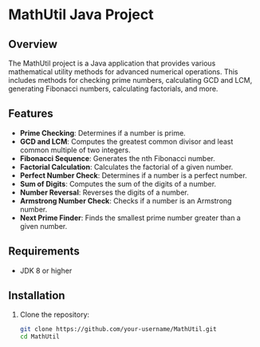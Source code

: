 # MathUtil Java Project

## Overview
The MathUtil project is a Java application that provides various mathematical utility methods for advanced numerical operations. This includes methods for checking prime numbers, calculating GCD and LCM, generating Fibonacci numbers, calculating factorials, and more.

## Features
- **Prime Checking**: Determines if a number is prime.
- **GCD and LCM**: Computes the greatest common divisor and least common multiple of two integers.
- **Fibonacci Sequence**: Generates the nth Fibonacci number.
- **Factorial Calculation**: Calculates the factorial of a given number.
- **Perfect Number Check**: Determines if a number is a perfect number.
- **Sum of Digits**: Computes the sum of the digits of a number.
- **Number Reversal**: Reverses the digits of a number.
- **Armstrong Number Check**: Checks if a number is an Armstrong number.
- **Next Prime Finder**: Finds the smallest prime number greater than a given number.

## Requirements
- JDK 8 or higher

## Installation
1. Clone the repository:
   ```bash
   git clone https://github.com/your-username/MathUtil.git
   cd MathUtil
